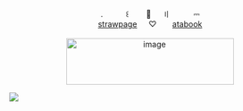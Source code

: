  <p align="center">
   .⠀⠀⠀⠀꒰⠀⠀⠀💭⠀⠀〢⠀⠀⠀⠀⎓   <br>
  <a href="https://swagmaster25.straw.page/">strawpage</a>⠀⠀♡ ⠀⠀
  <a href="https://swagmaster25.atabook.org/?page=1">atabook</a>
  <br><br>
  <img width="300" height="83" alt="image" src="https://github.com/user-attachments/assets/547b0457-83c6-4217-8dcf-1572e2338a91" />

  ![](https://komarev.com/ghpvc/?username=swagmaster25&abbreviated=true&color=5E5E5E&label=　☆　)
</p>
